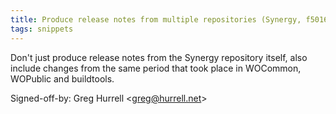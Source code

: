 ```yaml
---
title: Produce release notes from multiple repositories (Synergy, f50166c)
tags: snippets
---
```


Don't just produce release notes from the Synergy repository itself, also include changes from the same period that took place in WOCommon, WOPublic and buildtools.

Signed-off-by: Greg Hurrell &lt;greg@hurrell.net&gt;
